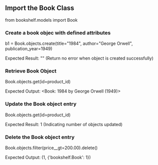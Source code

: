 
## Import the Book Class
from bookshelf.models import Book

### Create a book objec with defined attributes
b1 = Book.objects.create(title="1984", author="George Orwell", publication_year=1949)

Expected Result: ""
(Return no error when object is created successfully)

### Retrieve Book Object
Book.objects.get(id=product_id)

Expected Output: <Book: 1984 by George Orwell (1949)>

### Update the Book object entry
Book.objects.get(id=product_id)

Expected Result: 1
(Indicating number of objects updated)

### Delete the Book object entry
Book.objects.filter(price__gt=200.00).delete()

Expected Output: (1, {'bookshelf.Book': 1})
